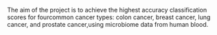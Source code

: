 The aim of the project is to achieve the highest accuracy classification scores for fourcommon cancer types: colon cancer, breast cancer, lung cancer, and prostate cancer,using microbiome data from human blood.
